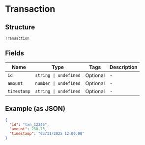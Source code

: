 
# Transaction

## Structure

`Transaction`

## Fields

| Name | Type | Tags | Description |
|  --- | --- | --- | --- |
| `id` | `string \| undefined` | Optional | - |
| `amount` | `number \| undefined` | Optional | - |
| `timestamp` | `string \| undefined` | Optional | - |

## Example (as JSON)

```json
{
  "id": "txn_12345",
  "amount": 250.75,
  "timestamp": "03/11/2025 12:00:00"
}
```

